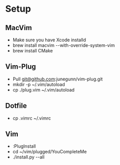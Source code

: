 Setup
===============

MacVim
-------------

- Make sure you have Xcode installd
- brew install macvim --with-override-system-vim
- brew install CMake

Vim-Plug
-------------

- Pull git@github.com:junegunn/vim-plug.git
- mkdir -p ~/.vim/autoload
- cp ./plug.vim ~/.vim/autoload

Dotfile
-------------
- cp .vimrc ~/.vimrc 

Vim
-------------
- :PlugInstall
- cd ~/vim/plugged/YouCompleteMe
- ./install.py --all


